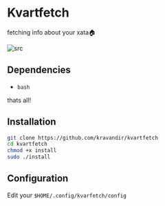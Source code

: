 # Kvartfetch
fetching info about your xata🏠

![src](https://media.discordapp.net/attachments/958804013430763520/959185296325500989/fetch.png )

## Dependencies
- `bash`

thats all!

## Installation
```zsh
git clone https://github.com/kravandir/kvartfetch
cd kvartfetch
chmod +x install
sudo ./install
```

## Configuration
Edit your ``$HOME/.config/kvarfetch/config ``
